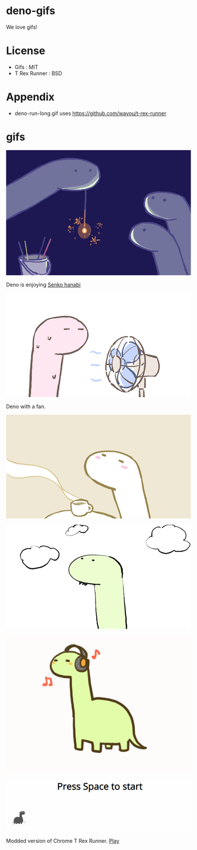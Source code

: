 # deno-gifs

We love gifs!

# License

- Gifs : MIT
- T Rex Runner : BSD

# Appendix

- deno-run-long.gif uses https://github.com/wayou/t-rex-runner

# gifs

![deno-firework](deno-firework.gif)

Deno is enjoying [Senko hanabi](https://en.wikipedia.org/wiki/Senko_hanabi)

![deno-fan](deno-fan.gif)

Deno with a fan.

![deno-coffee](deno-coffee.gif)

![deno-grass](deno-grass.gif)

![deno-music-anime](deno-music-anime.gif)

![deno-run-long](deno-run-long.gif)

Modded version of Chrome T Rex Runner. [Play](https://hashrock.github.io/deno-gifs/t-rex-runner/)
